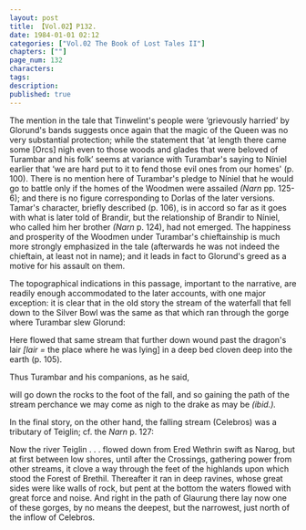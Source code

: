 ```yaml
---
layout: post
title: 【Vol.02】P132.
date: 1984-01-01 02:12
categories: ["Vol.02 The Book of Lost Tales II"]
chapters: [""]
page_num: 132
characters: 
tags: 
description: 
published: true
---
```


<p style="text-indent: 0;">
The mention in the tale that Tinwelint's people were ‘grievously harried’ by Glorund's bands suggests once again that the magic of the Queen was no very substantial protection; while the statement that ‘at length there came some [Orcs] nigh even to those woods and glades that were beloved of Turambar and his folk’ seems at variance with Turambar's saying to Níniel earlier that ‘we are hard put to it to fend those evil ones from our homes' (p. 100). There is no mention here of Turambar's pledge to Níniel that he would go to battle only if the homes of the Woodmen were assailed <I>(Narn </I>pp. 125-6); and there is no figure corresponding to Dorlas of the later versions. Tamar's character, briefly described (p. 106), is in accord so far as it goes with what is later told of Brandir, but the relationship of Brandir to Níniel, who called him her brother <I>(Narn </I>p. 124), had not emerged. The happiness and prosperity of the Woodmen under Turambar's chieftainship is much more strongly emphasized in the tale (afterwards he was not indeed the chieftain, at least not in name); and it leads in fact to Glorund's greed as a motive for his assault on them.
</p>

The topographical indications in this passage, important to the narrative, are readily enough accommodated to the later accounts, with one major exception: it is clear that in the old story the stream of the waterfall that fell down to the Silver Bowl was the same as that which ran through the gorge where Turambar slew Glorund:

Here flowed that same stream that further down wound past the dragon's lair <I>[lair = </I>the place where he was lying] in a deep bed cloven deep into the earth (p. 105).

Thus Turambar and his companions, as he said,

will go down the rocks to the foot of the fall, and so gaining the path of the stream perchance we may come as nigh to the drake as may be <I>(ibid.).</I>

In the final story, on the other hand, the falling stream (Celebros) was a<BR>tributary of Teiglin; cf. the <I>Narn </I>p. 127:

Now the river Teiglin . . . flowed down from Ered Wethrin swift as Narog, but at first between low shores, until after the Crossings, gathering power from other streams, it clove a way through the feet of the highlands upon which stood the Forest of Brethil. Thereafter it ran in deep ravines, whose great sides were like walls of rock, but pent at the bottom the waters flowed with great force and noise. And right in the path of Glaurung there lay now one of these gorges, by no means the deepest, but the narrowest, just north of the inflow of Celebros.

